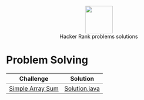 <p align="center">
    <a href="https://www.hackerrank.com/RodneyShag">
        <img height=75 src=https://hrcdn.net/hackerrank/assets/brand/logo-new-white-green-2c9c8c292fa40bd4042799e6817e74d6.svg">
    </a>
    <br>Hacker Rank problems solutions
</p>


# Problem Solving

|        Challenge                    |                         Solution
|:-----------------------------------:|:--------------------------------:|
| [Simple Array Sum](https://www.hackerrank.com/challenges/simple-array-sum)                                                         | [Solution.java](https://github.com/habdalnaser/HackerRank_Solutions/blob/main/Java/Simple%20Array%20Sum/Solution.java)

